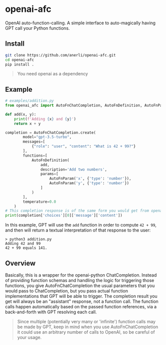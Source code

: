 # openai-afc
OpenAI auto-function-calling. A simple interface to auto-magically having GPT call your Python functions.

## Install
```sh
git clone https://github.com/anerli/openai-afc.git
cd openai-afc
pip install .
```
> You need openai as a dependency

## Example
```python
# examples/addition.py
from openai_afc import AutoFnChatCompletion, AutoFnDefinition, AutoFnParam

def add(x, y):
    print(f'Adding {x} and {y}')
    return x + y

completion = AutoFnChatCompletion.create(
        model="gpt-3.5-turbo",
        messages=[
            {"role": "user", "content": "What is 42 + 99?"}
        ],
        functions=[
            AutoFnDefinition(
                add,
                description='Add two numbers',
                params=[
                    AutoFnParam('x', {'type': 'number'}),
                    AutoFnParam('y', {'type': 'number'})
                ]
            )
        ],
        temperature=0.0
    )
# This completion response is of the same form you would get from openai.ChatCompletion
print(completion['choices'][0]['message']['content'])
```

In this example, GPT will use the `add` function in order to compute `42 + 99`, and then will return a textual interpretation of that response to the user:

```
> python3 addition.py
Adding 42 and 99
42 + 99 equals 141.
```

## Overview

Basically, this is a wrapper for the openai-python ChatCompletion. Instead of providing function schemas and handling the logic for triggering those functions, you give AutoFnChatCompletion the usual parameters that you would pass to ChatCompletion, but you pass actual function implementations that GPT will be able to trigger. The completion result you get will always be an "assistant" response, not a function call. The function calls happen automatically based on the passed function references, via a back-and-forth with GPT resolving each call.

> Since multiple (potentially very many or 'infinite') function calls may be made by GPT, keep in mind when you use AutoFnChatCompletion it could use an arbitrary number of calls to OpenAI, so be careful of your usage.
